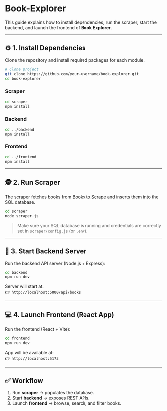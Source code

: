# Book-Explorer

This guide explains how to install dependencies, run the scraper, start the backend, and launch the frontend of **Book Explorer**.  

---

## ⚙️ 1. Install Dependencies

Clone the repository and install required packages for each module.

```bash
# Clone project
git clone https://github.com/your-username/book-explorer.git
cd book-explorer
```

### Scraper
```bash
cd scraper
npm install
```

### Backend
```bash
cd ../backend
npm install
```

### Frontend
```bash
cd ../frontend
npm install
```

---

## 🕵️ 2. Run Scraper

The scraper fetches books from [Books to Scrape](https://books.toscrape.com/) and inserts them into the SQL database.

```bash
cd scraper
node scraper.js
```

> Make sure your SQL database is running and credentials are correctly set in `scraper/config.js` (or `.env`).

---

## 🔌 3. Start Backend Server

Run the backend API server (Node.js + Express):

```bash
cd backend
npm run dev
```

Server will start at:  
👉 `http://localhost:5000/api/books`

---

## 💻 4. Launch Frontend (React App)

Run the frontend (React + Vite):

```bash
cd frontend
npm run dev
```

App will be available at:  
👉 `http://localhost:5173`

---

## ✅ Workflow

1. Run **scraper** → populates the database.  
2. Start **backend** → exposes REST APIs.  
3. Launch **frontend** → browse, search, and filter books.  
